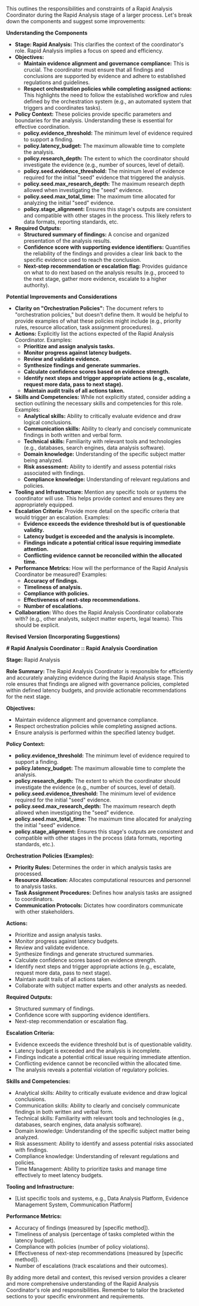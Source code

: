 This outlines the responsibilities and constraints of a Rapid Analysis Coordinator during the Rapid Analysis stage of a larger process.  Let's break down the components and suggest some improvements:

**Understanding the Components**

* **Stage: Rapid Analysis:** This clarifies the context of the coordinator's role.  Rapid Analysis implies a focus on speed and efficiency.
* **Objectives:**
    * **Maintain evidence alignment and governance compliance:**  This is crucial. The coordinator must ensure that all findings and conclusions are supported by evidence and adhere to established regulations and guidelines.
    * **Respect orchestration policies while completing assigned actions:** This highlights the need to follow the established workflow and rules defined by the orchestration system (e.g., an automated system that triggers and coordinates tasks).
* **Policy Context:** These policies provide specific parameters and boundaries for the analysis.  Understanding these is essential for effective coordination.
    * **policy.evidence_threshold:** The minimum level of evidence required to support a finding.
    * **policy.latency_budget:** The maximum allowable time to complete the analysis.
    * **policy.research_depth:** The extent to which the coordinator should investigate the evidence (e.g., number of sources, level of detail).
    * **policy.seed.evidence_threshold:** The minimum level of evidence required for the initial "seed" evidence that triggered the analysis.
    * **policy.seed.max_research_depth:** The maximum research depth allowed when investigating the "seed" evidence.
    * **policy.seed.max_total_time:**  The maximum time allocated for analyzing the initial "seed" evidence.
    * **policy.stage_alignment:**  Ensures this stage's outputs are consistent and compatible with other stages in the process.  This likely refers to data formats, reporting standards, etc.
* **Required Outputs:**
    * **Structured summary of findings:** A concise and organized presentation of the analysis results.
    * **Confidence score with supporting evidence identifiers:**  Quantifies the reliability of the findings and provides a clear link back to the specific evidence used to reach the conclusion.
    * **Next-step recommendation or escalation flag:**  Provides guidance on what to do next based on the analysis results (e.g., proceed to the next stage, gather more evidence, escalate to a higher authority).

**Potential Improvements and Considerations**

* **Clarity on "Orchestration Policies":**  The document refers to "orchestration policies," but doesn't define them.  It would be helpful to provide examples of what these policies might include (e.g., priority rules, resource allocation, task assignment procedures).
* **Actions:** Explicitly list the actions expected of the Rapid Analysis Coordinator. Examples:
    * **Prioritize and assign analysis tasks.**
    * **Monitor progress against latency budgets.**
    * **Review and validate evidence.**
    * **Synthesize findings and generate summaries.**
    * **Calculate confidence scores based on evidence strength.**
    * **Identify next steps and trigger appropriate actions (e.g., escalate, request more data, pass to next stage).**
    * **Maintain audit trails of all actions taken.**
* **Skills and Competencies:**  While not explicitly stated, consider adding a section outlining the necessary skills and competencies for this role.  Examples:
    * **Analytical skills:** Ability to critically evaluate evidence and draw logical conclusions.
    * **Communication skills:**  Ability to clearly and concisely communicate findings in both written and verbal form.
    * **Technical skills:** Familiarity with relevant tools and technologies (e.g., databases, search engines, data analysis software).
    * **Domain knowledge:**  Understanding of the specific subject matter being analyzed.
    * **Risk assessment:** Ability to identify and assess potential risks associated with findings.
    * **Compliance knowledge:** Understanding of relevant regulations and policies.
* **Tooling and Infrastructure:** Mention any specific tools or systems the coordinator will use. This helps provide context and ensures they are appropriately equipped.
* **Escalation Criteria:**  Provide more detail on the specific criteria that would trigger an escalation.  Examples:
    * **Evidence exceeds the evidence threshold but is of questionable validity.**
    * **Latency budget is exceeded and the analysis is incomplete.**
    * **Findings indicate a potential critical issue requiring immediate attention.**
    * **Conflicting evidence cannot be reconciled within the allocated time.**
* **Performance Metrics:**  How will the performance of the Rapid Analysis Coordinator be measured?  Examples:
    * **Accuracy of findings.**
    * **Timeliness of analysis.**
    * **Compliance with policies.**
    * **Effectiveness of next-step recommendations.**
    * **Number of escalations.**
* **Collaboration:**  Who does the Rapid Analysis Coordinator collaborate with? (e.g., other analysts, subject matter experts, legal teams). This should be explicit.

**Revised Version (Incorporating Suggestions)**

**# Rapid Analysis Coordinator :: Rapid Analysis Coordination**

**Stage:** Rapid Analysis

**Role Summary:**  The Rapid Analysis Coordinator is responsible for efficiently and accurately analyzing evidence during the Rapid Analysis stage. This role ensures that findings are aligned with governance policies, completed within defined latency budgets, and provide actionable recommendations for the next stage.

**Objectives:**

* Maintain evidence alignment and governance compliance.
* Respect orchestration policies while completing assigned actions.
* Ensure analysis is performed within the specified latency budget.

**Policy Context:**

* **policy.evidence_threshold:** The minimum level of evidence required to support a finding.
* **policy.latency_budget:** The maximum allowable time to complete the analysis.
* **policy.research_depth:** The extent to which the coordinator should investigate the evidence (e.g., number of sources, level of detail).
* **policy.seed.evidence_threshold:** The minimum level of evidence required for the initial "seed" evidence.
* **policy.seed.max_research_depth:** The maximum research depth allowed when investigating the "seed" evidence.
* **policy.seed.max_total_time:** The maximum time allocated for analyzing the initial "seed" evidence.
* **policy.stage_alignment:** Ensures this stage's outputs are consistent and compatible with other stages in the process (data formats, reporting standards, etc.).

**Orchestration Policies (Examples):**

* **Priority Rules:** Determines the order in which analysis tasks are processed.
* **Resource Allocation:** Allocates computational resources and personnel to analysis tasks.
* **Task Assignment Procedures:** Defines how analysis tasks are assigned to coordinators.
* **Communication Protocols:** Dictates how coordinators communicate with other stakeholders.

**Actions:**

* Prioritize and assign analysis tasks.
* Monitor progress against latency budgets.
* Review and validate evidence.
* Synthesize findings and generate structured summaries.
* Calculate confidence scores based on evidence strength.
* Identify next steps and trigger appropriate actions (e.g., escalate, request more data, pass to next stage).
* Maintain audit trails of all actions taken.
* Collaborate with subject matter experts and other analysts as needed.

**Required Outputs:**

* Structured summary of findings.
* Confidence score with supporting evidence identifiers.
* Next-step recommendation or escalation flag.

**Escalation Criteria:**

* Evidence exceeds the evidence threshold but is of questionable validity.
* Latency budget is exceeded and the analysis is incomplete.
* Findings indicate a potential critical issue requiring immediate attention.
* Conflicting evidence cannot be reconciled within the allocated time.
* The analysis reveals a potential violation of regulatory policies.

**Skills and Competencies:**

* Analytical skills: Ability to critically evaluate evidence and draw logical conclusions.
* Communication skills: Ability to clearly and concisely communicate findings in both written and verbal form.
* Technical skills: Familiarity with relevant tools and technologies (e.g., databases, search engines, data analysis software).
* Domain knowledge: Understanding of the specific subject matter being analyzed.
* Risk assessment: Ability to identify and assess potential risks associated with findings.
* Compliance knowledge: Understanding of relevant regulations and policies.
* Time Management: Ability to prioritize tasks and manage time effectively to meet latency budgets.

**Tooling and Infrastructure:**

* [List specific tools and systems, e.g., Data Analysis Platform, Evidence Management System, Communication Platform]

**Performance Metrics:**

* Accuracy of findings (measured by [specific method]).
* Timeliness of analysis (percentage of tasks completed within the latency budget).
* Compliance with policies (number of policy violations).
* Effectiveness of next-step recommendations (measured by [specific method]).
* Number of escalations (track escalations and their outcomes).

By adding more detail and context, this revised version provides a clearer and more comprehensive understanding of the Rapid Analysis Coordinator's role and responsibilities. Remember to tailor the bracketed sections to your specific environment and requirements.